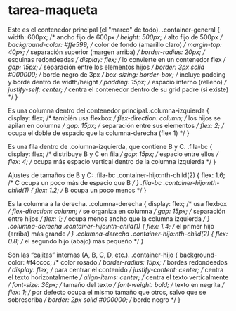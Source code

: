 # tarea-maqueta
Este es el contenedor principal (el "marco" de todo).
.container-general {
    width: 600px;               /* ancho fijo de 600px */
    height: 500px;              /* alto fijo de 500px */
    background-color: #ffe599;  /* color de fondo (amarillo claro) */
    margin-top: 40px;           /* separación superior (margen arriba) */
    border-radius: 20px;        /* esquinas redondeadas */
    display: flex;              /* lo convierte en un contenedor flex */
    gap: 15px;                  /* separación entre los elementos hijos */
    border: 3px solid #000000;  /* borde negro de 3px */
    box-sizing: border-box;     /* incluye padding y borde dentro de width/height */
    padding: 15px;              /* espacio interno (relleno) */
    justify-self: center;       /* centra el contenedor dentro de su grid padre (si existe) */
}

Es una columna dentro del contenedor principal..columna-izquierda {
    display: flex;              /* también usa flexbox */
    flex-direction: column;     /* los hijos se apilan en columna */
    gap: 15px;                  /* separación entre sus elementos */
    flex: 2;                    /* ocupa el doble de espacio que la columna-derecha (flex 1) */
}

Es una fila dentro de .columna-izquierda, que contiene B y C.
.fila-bc {
    display: flex;              /* distribuye B y C en fila */
    gap: 15px;                  /* espacio entre ellos */
    flex: 4;                    /* ocupa más espacio vertical dentro de la columna izquierda */
}

Ajustes de tamaños de B y C:
.fila-bc .container-hijo:nth-child(2) {
    flex: 1.6;  /* C ocupa un poco más de espacio que B */
}
.fila-bc .container-hijo:nth-child(1) {
    flex: 1.2;  /* B ocupa un poco menos */
}

Es la columna a la derecha.
.columna-derecha {
    display: flex;              /* usa flexbox */
    flex-direction: column;     /* se organiza en columna */
    gap: 15px;                  /* separación entre hijos */
    flex: 1;                    /* ocupa menos ancho que la columna izquierda */
}
.columna-derecha .container-hijo:nth-child(1) {
    flex: 1.4;  /* el primer hijo (arriba) más grande */
}
.columna-derecha .container-hijo:nth-child(2) {
    flex: 0.8;  /* el segundo hijo (abajo) más pequeño */
}

Son las “cajitas” internas (A, B, C, D, etc.).
.container-hijo {
    background-color: #f4cccc;  /* color rosado */
    border-radius: 15px;        /* bordes redondeados */
    display: flex;              /* para centrar el contenido */
    justify-content: center;    /* centra el texto horizontalmente */
    align-items: center;        /* centra el texto verticalmente */
    font-size: 36px;            /* tamaño del texto */
    font-weight: bold;          /* texto en negrita */
    flex: 1;                    /* por defecto ocupa el mismo tamaño que otros, salvo que se sobrescriba */
    border: 2px solid #000000;  /* borde negro */
}

